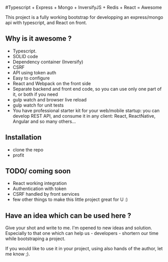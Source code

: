 #Typescript + Express + Mongo + InversifyJS + Redis + React = Awesome

This project is a fully working bootstrap for developping an express/mongo api with typescript, and React on front.

## Why is it awesome ?

 - Typescript.
 - SOLID code
 - Dependency container (Inversify)
 - CSRF
 - API using token auth
 - Easy to configure
 - React and Webpack on the front side
 - Separate backend and front end code, so you can use only one part of it, or both if you need
 - gulp watch and browser live reload
 - gulp watch for unit tests
 - You have professional starter kit for your web/mobile startup: you can develop REST API, and consume it in any client: React, ReactNative, Angular and so many others...
  
## Installation

 - clone the repo
 - profit

## TODO/ coming soon
 - React working integration
 - Authentication with token
 - CSRF handled by front services
 - few other things to make this little project great for U :)
 
## Have an idea which can be used here ?
 Give your shot and write to me. I'm opened to new ideas and solution. Especially
 to that one which can help us - developers - shortern our time while bootstraping a
 project.

 If you would like to use it in your project, using also hands of the author, let me know ;).
